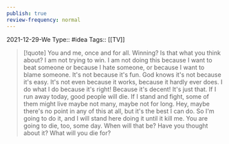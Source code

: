 ```yaml
---
publish: true
review-frequency: normal
---
```

2021-12-29-We
Type:: #idea
Tags:: [[TV]]

> [!quote]
> You and me, once and for all.
> Winning?
> Is that what you think about?
> I am not trying to win.
> I am not doing this because I want to beat someone or because I hate someone, or because I want to blame someone.
> It's not because it's fun.
> God knows it's not because it's easy.
> It's not even because it works, because it hardly ever does.
> I do what I do because it's right!
> Because it's decent!
> It's just that.
> If I run away today, good people will die.
> If I stand and fight, some of them might live maybe not many, maybe not for long.
> Hey, maybe there's no point in any of this at all, but it's the best I can do.
> So I'm going to do it, and I will stand here doing it until it kill me.
> You are going to die, too, some day.
> When will that be?
> Have you thought about it? 
> What will you die for?
